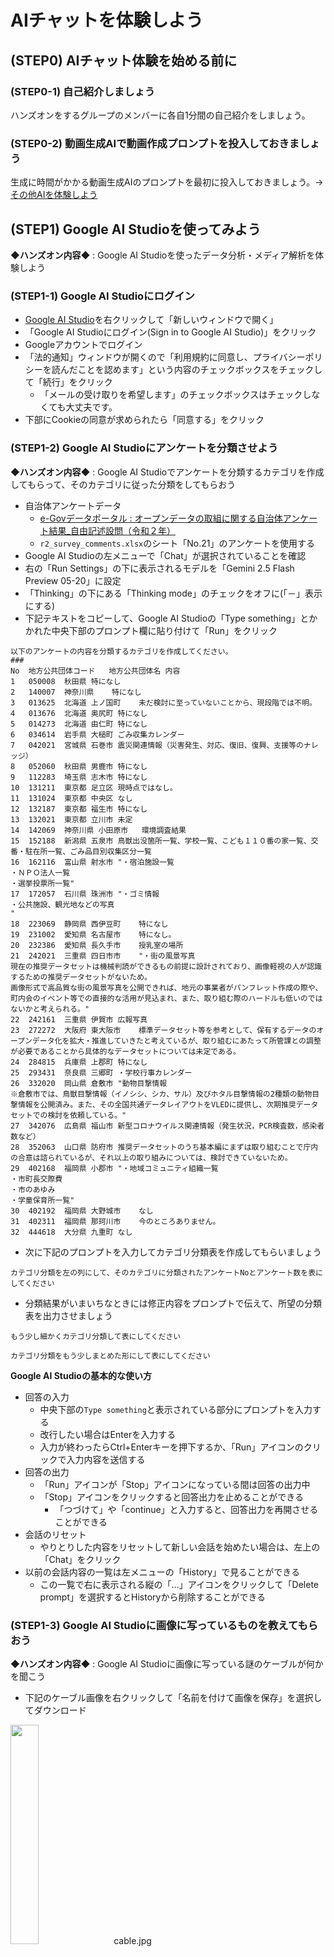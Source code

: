 # AIチャットを体験しよう

## (STEP0) AIチャット体験を始める前に

### (STEP0-1) 自己紹介しましょう

ハンズオンをするグループのメンバーに各自1分間の自己紹介をしましょう。

### (STEP0-2) 動画生成AIで動画作成プロンプトを投入しておきましょう

生成に時間がかかる動画生成AIのプロンプトを最初に投入しておきましょう。→ [その他AIを体験しよう](4_OtherAI.md)

## (STEP1) Google AI Studioを使ってみよう

**◆ハンズオン内容◆** : Google AI Studioを使ったデータ分析・メディア解析を体験しよう

### (STEP1-1) Google AI Studioにログイン

- [Google AI Studio](https://ai.google.dev/aistudio)を右クリックして「新しいウィンドウで開く」
- 「Google AI Studioにログイン(Sign in to Google AI Studio)」をクリック
- Googleアカウントでログイン
- 「法的通知」ウィンドウが開くので「利用規約に同意し、プライバシーポリシーを読んだことを認めます」という内容のチェックボックスをチェックして「続行」をクリック
  - 「メールの受け取りを希望します」のチェックボックスはチェックしなくても大丈夫です。
- 下部にCookieの同意が求められたら「同意する」をクリック

### (STEP1-2) Google AI Studioにアンケートを分類させよう

**◆ハンズオン内容◆** : Google AI Studioでアンケートを分類するカテゴリを作成してもらって、そのカテゴリに従った分類をしてもらおう

- 自治体アンケートデータ
  - [e-Govデータポータル : オープンデータの取組に関する自治体アンケート結果_自由記述設問（令和２年）](https://data.e-gov.go.jp/data/dataset/digi_20220315_0066/resource/86bead98-ea03-4970-94fb-b0047509770c)
  - `r2_survey_comments.xlsx`のシート「No.21」のアンケートを使用する
- Google AI Studioの左メニューで「Chat」が選択されていることを確認
- 右の「Run Settings」の下に表示されるモデルを「Gemini 2.5 Flash Preview 05-20」に設定
- 「Thinking」の下にある「Thinking mode」のチェックをオフに(「－」表示にする)
- 下記テキストをコピーして、Google AI Studioの「Type something」とかかれた中央下部のプロンプト欄に貼り付けて「Run」をクリック

```
以下のアンケートの内容を分類するカテゴリを作成してください。
###
No	地方公共団体コード	地方公共団体名	内容
1	050008	秋田県	特になし
2	140007	神奈川県	特になし
3	013625	北海道 上ノ国町	未だ検討に至っていないことから、現段階では不明。
4	013676	北海道 奥尻町	特になし
5	014273	北海道 由仁町	特になし
6	034614	岩手県 大槌町	ごみ収集カレンダー
7	042021	宮城県 石巻市	震災関連情報（災害発生、対応、復旧、復興、支援等のナレッジ）
8	052060	秋田県 男鹿市	特になし
9	112283	埼玉県 志木市	特になし
10	131211	東京都 足立区	現時点ではなし。
11	131024	東京都 中央区	なし
12	132187	東京都 福生市	特になし
13	132021	東京都 立川市	未定
14	142069	神奈川県 小田原市	環境調査結果
15	152188	新潟県 五泉市	鳥獣出没箇所一覧、学校一覧、こども１１０番の家一覧、交番・駐在所一覧、ごみ品目別収集区分一覧
16	162116	富山県 射水市	"・宿泊施設一覧
・ＮＰＯ法人一覧
・選挙投票所一覧"
17	172057	石川県 珠洲市	"・ゴミ情報
・公共施設、観光地などの写真
"
18	223069	静岡県 西伊豆町	特になし
19	231002	愛知県 名古屋市	特になし。
20	232386	愛知県 長久手市	授乳室の場所
21	242021	三重県 四日市市	"・街の風景写真
現在の推奨データセットは機械判読ができるもの前提に設計されており、画像軽視の人が認識するための推奨データセットがないため。
画像形式で高品質な街の風景写真を公開できれば、地元の事業者がパンフレット作成の際や、町内会のイベント等での直接的な活用が見込まれ、また、取り組む際のハードルも低いのではないかと考えられる。"
22	242161	三重県 伊賀市	広報写真
23	272272	大阪府 東大阪市	標準データセット等を参考として、保有するデータのオープンデータ化を拡大・推進していきたと考えているが、取り組むにあたって所管課との調整が必要であることから具体的なデータセットについては未定である。
24	284815	兵庫県 上郡町	特になし
25	293431	奈良県 三郷町	・学校行事カレンダー
26	332020	岡山県 倉敷市	"動物目撃情報
※倉敷市では、鳥獣目撃情報（イノシシ、シカ、サル）及びホタル目撃情報の2種類の動物目撃情報を公開済み。また、その全国共通データレイアウトをVLEDに提供し、次期推奨データセットでの検討を依頼している。"
27	342076	広島県 福山市	新型コロナウイルス関連情報（発生状況，PCR検査数，感染者数など）
28	352063	山口県 防府市	推奨データセットのうち基本編にまずは取り組むことで庁内の合意は諮られているが、それ以上の取り組みについては、検討できていないため。
29	402168	福岡県 小郡市	"・地域コミュニティ組織一覧
・市町長交際費
・市のあゆみ
・学童保育所一覧"
30	402192	福岡県 大野城市	なし
31	402311	福岡県 那珂川市	今のところありません。
32	444618	大分県 九重町	なし
```

- 次に下記のプロンプトを入力してカテゴリ分類表を作成してもらいましょう

```
カテゴリ分類を左の列にして、そのカテゴリに分類されたアンケートNoとアンケート数を表にしてください
```

- 分類結果がいまいちなときには修正内容をプロンプトで伝えて、所望の分類表を出力させましょう

```
もう少し細かくカテゴリ分類して表にしてください
```

```
カテゴリ分類をもう少しまとめた形にして表にしてください
```

**Google AI Studioの基本的な使い方**

- 回答の入力
  - 中央下部の`Type something`と表示されている部分にプロンプトを入力する
  - 改行したい場合はEnterを入力する
  - 入力が終わったらCtrl+Enterキーを押下するか、「Run」アイコンのクリックで入力内容を送信する
- 回答の出力
  - 「Run」アイコンが「Stop」アイコンになっている間は回答の出力中
  - 「Stop」アイコンをクリックすると回答出力を止めることができる
    - 「つづけて」や「continue」と入力すると、回答出力を再開させることができる
- 会話のリセット
  - やりとりした内容をリセットして新しい会話を始めたい場合は、左上の「Chat」をクリック
- 以前の会話内容の一覧は左メニューの「History」で見ることができる
  - この一覧で右に表示される縦の「…」アイコンをクリックして「Delete prompt」を選択するとHistoryから削除することができる

### (STEP1-3) Google AI Studioに画像に写っているものを教えてもらおう

**◆ハンズオン内容◆** : Google AI Studioに画像に写っている謎のケーブルが何かを聞こう

- 下記のケーブル画像を右クリックして「名前を付けて画像を保存」を選択してダウンロード

[<img src="https://github.com/OkinawaOpenLaboratory/ool-tech-connect/raw/main/MediaFiles/cable.jpg" width="30%">](https://github.com/OkinawaOpenLaboratory/ool-tech-connect/raw/main/MediaFiles/cable.jpg)　cable.jpg

- Google AI Studioの左メニューの「Chat」を選択して新たにチャットを開始
- 「Thinking」の下にある「Thinking mode」のチェックをオフに(「－」表示にする)
- 「Type something」とかかれた中央下部のプロンプト欄の右にある(＋)アイコンをクリックして「Upload File」を選択して`cable.jpg`をアップロード
- 下記テキストをコピーしてプロンプト欄に貼り付けて「Run」をクリック

```
この画像に写っているのは何？
```

## (STEP2) NotebookLMを使ってみよう

**◆ハンズオン内容◆** : NotebookLMを使って動画に対する質問をしてみよう

### (STEP2-1) NotebookLMにログイン

- [NotebookLM](https://notebooklm.google/)を右クリックして「新しいウィンドウで開く」
- 「Try NotebookLM/NotebookLMを試す」をクリックして、Googleアカウントでログイン
- 下部にCookieの同意が求められたら「同意する」をクリック

※ Googleアカウント登録をしていない方→ [Googleアカウント作成](0_GoogleAccount.md)

### (STEP2-2) NotebookLMにYouTube動画の内容を読み込ませて質問してみよう

- 「最初のノートブックを作成する」画面になったら「作成」ボタンをクリック
  - すでにノートブックを作成済みの場合は「＋新規作成」をクリック
- 「ソースを追加」ウィンドウが開く
- Youtube動画「[OOD2022　OOLプロジェクト研究成果発表](https://www.youtube.com/watch?v=9-jQEQA4FKA)」(1時間2分50秒)を右クリックして「リンクのアドレスをコピー」でURLをコピー
- 「ソースを追加」ウィンドウの下部中央の「リンク」欄にある「YouTube」をクリックして、コピーしたURLを貼り付けて「挿入」をクリック
- 左ペインのソースの`OOD2022　OOLプロジェクト研究成果発表`の右にチェックマークがついたら読み込み完了
- 中央ペイン下部にある「入力を開始します…」と書かれたプロンプト欄に下記のテキストのいずれかをコピーして貼り付け後、紙飛行機アイコンをクリック

```
発表内容のタイトルを教えて
```

```
5Gの発表の内容を教えて
```

```
質疑応答がどんな内容だったか教えて
```

## (STEP3) ディープリサーチを体験しよう

**◆ハンズオン内容◆** : 推論モードでAI検索を実施するディープリサーチを体験しよう

### (STEP3-1) Feloを使ってディープリサーチを体験しよう

- [Felo](https://felo.ai/)を右クリックして「新しいウィンドウで開く」
- 左下の「ログイン・無料登録」をクリック
- 「おかえりなさい」ウィンドウになるので「Googleで続行」をクリックしてGoogleアカウントでログイン
- プロンプト欄の右下のProをチェックした後、プロンプト欄上部に現れる「クイック」「研究」のうち「研究」をクリックして青文字にする。
- 右下の「Pro」と表示されていた部分が「Research Agent」になっていることを確認
- 「何でも質問してください…」と書かれたプロンプト欄に下記の文を入力して「→」をクリックしよう

```
日本政府のAI戦略について方針と具体的な施策について調べてまとめてください
```

## (STEP4) 音声でAIチャットとやりとりしてみよう

**◆ハンズオン内容◆** : 音声会話でAIチャットを活用してみよう

### (STEP4-1) モバイル版ChatGPTに通訳になってもらおう

#### モバイル版ChatGPTアプリの起動

- モバイル端末上のChatGPTアイコンをクリックしてChatGPTアプリを起動

※ モバイル版ChatGPTをインストールしていない方→ [モバイル版ChatGPTのインストール](0_AppInstallation.md)

#### モバイル版ChatGPTへのログインして会話をしてみよう

- 「ログイン/Log in」画面になるので「Googleで続ける/Continue with Google」をクリック
- アカウントを選択してログイン (メールアドレスとパスワード入力が必要になる場合もあります)
- 「ChatGPTへようこそ/Welcome to ChatGPT」画面になるので「続ける/Continue」
- 「質問してみましょう」の右下の「黒丸に白い線が縦に四本入っているアイコン」をクリック
- 「音声でチャット/Introducing voice conversations」画面になるので「音声を選択してください/Continue」
- 「音声を選択してください/Choose a voice」画面になるので音声を「そよ風/Breeze(女性)、残り火/Ember(男性)、ビャクシン/Juniper(女性)、入り江/Cove(男性)」から選択して「確認する/Confirm」
- 「音声の録音をChatGPTに許可しますか」と聞かれるので「アプリの使用時のみ」を選択 (Android版の場合)
- 「通知の送信をChatGPTに許可しますか」と聞かれるので「許可」を選択 (Android版の場合)
- 以下のように通訳になってもらうプロンプトを入力しよう

```
今から翻訳終了というまで、日本語の入力は英語に、英語の入力は日本語に翻訳して回答してください。
```

その後、様々な英語や日本語を入力して通訳してもらおう

```
Do you have a reservation at our hotel?
```

```
今夜から二泊で予約しています。加藤という名前でです。
```

```
What time is it now?
```

```
午前8時半です。
```

通訳を終了したいときは「翻訳終了」と音声入力しよう

## (STEP5) チャットボットサイトを作成してみよう

**◆ハンズオン内容◆** : APIを使ったチャットボットサイトを作成してみよう

### (STEP5-1) Difyへログインしよう

- [Dify](https://cloud.dify.ai/)を右クリックして「新しいウィンドウで開く」
- 「はじめましょう！」画面になるのでGoogleアカウントでログイン
- cookieの同意が求められたら「Accept All」をクリック

※ Difyに登録をしていない方→ [サービス登録](0_ServiceSignUp.md)

### (STEP5-2) Difyで使用するCohereのAPIキーを入手しよう

- CohereのAPIキーを入手する
  - [Cohere](https://dashboard.cohere.com/)を右クリックして「新しいウィンドウで開く」
  - 「Log in」画面で「Continue with Google」をクリックしてGoolgeアカウントでログイン
  - 左メニューの「API Keys」をクリック
  - 「Trial keys」のdefaultのKEYの目玉アイコンをクリックすると、目玉アイコンの右に紙が重なったコピーアイコンがでるのでクリックしてキーをコピー

※ Cohereに登録をしていない方→ [サービス登録](0_ServiceSignUp.md)

### (STEP5-3) DifyへCohereのAPIキーを登録しよう

- DifyへCohereのAPIキーを登録
  - Difyにログインしたウィンドウへ移動
  - 右上の「Dアイコン」をクリックして「設定」を選択
  - 設定画面の左メニューの「モデルプロバイダー」を選択
  - Cohereの「セットアップ」をクリック
  - 「API Key」にCohereのAPIキーを貼り付けて「保存」をクリック
  - 設定ウィンドウの右上の×をクリックして設定画面を閉じる

※ 以前にDifyを使ったことがあり、今回CohereのAPIキーを貼り付けてエラーになる方は、「モデルプロバイダーをインストールする」の右にある「Difyマーケットプレイス」をクリックし、「Search plugins」の欄に「Cohere」と入力して検索された「Cohere」を「Install」し、再度右上の「Dアイコン」＞「設定」＞「モデルプロバイダー」を選択後、セットアップを選んでAPI Keyにキーを貼り付けてください。

### (STEP5-4) Difyを使って熱中症対策を回答してくれるチャットボットを作成してみよう

- 熱中症環境保健マニュアル2022のダウンロード
  - [「環境省熱中症予防情報サイト 熱中症環境保健マニュアル 2022」](https://www.wbgt.env.go.jp/heatillness_manual.php)を右クリックして「新しいウィンドウで開く」
  - 全文PDFの「閲覧用」を右クリックして「名前を付けてリンク先を保存」
  - `heatillness_manual_full.pdf`がダウンロードされる
- ナレッジ(知識)を作成
  - 上部メニューの「ナレッジ」をクリック
  - 左に出てくる「＋ナレッジベースを作成」をクリック
  - 「テキストファイルからインポート」が選択状態になっているのを確認
  - 「ファイルをドラッグ&ドロップするか参照」の「参照」をクリック
  - ダウンロードした`heatillness_manual_full.pdf`を選択して「開く」
  - 「次へ」をクリック
  - 「(STEP2)テキスト進行中」画面になる
  - 「チャンク設定」は変更なし
  - 「インデックス方法」を「高品質」から「経済的」に変更
  - 「保存して処理」をクリック
  - 「(STEP3)実行と完成」画面に「ナレッジが作成されました」とされるので「ドキュメントに移動」をクリック
  - 「ドキュメント」画面で「heatillness_manual.pdf」のステータスが「利用可能」と表示されていたらナレッジの作成完了
    - 左メニューの「検索テスト」でナレッジの検索テストが実施可能
    - 左メニューの「設定」でナレッジベースの名前や説明を変更できる
- チャットボットを作成
  - 上部メニューの「スタジオ」をクリック
  - 左に出てくる「アプリを作成する」の下の「最初から作成」をクリック
  - 「最初から作成」画面で、「アプリタイプを選択」の下にある「初心者向けの基本的なアプリタイプ」をクリック
- 「チャットボット」を選択
- 「アプリのアイコンと名前」の名前欄に「熱中症対策室」と入力し、「説明」欄は空欄のまま「作成する」をクリック
  - オーケストレーションの画面となる
  - 「コンテキスト」の「＋追加」をクリック
  - 「参照する知識を選択」ウィンドウで「heatillness_manual...」を選択して「追加」をクリック
  - 右上の「gpt-3.5-turbo(chat)」をクリック
  - モデルの「gpt-3.5-turbo(chat)」をクリックして「command-r-plus(chat)」に変更
  - 「公開する」をクリックして「更新を公開」を選択

### (STEP5-5) 作成したチャットボットを使ってみよう

- 上部メニューの「探索」をクリック
- 左のワークスペースにある「熱中症対策室」をクリック
- 「チャットを開始」をクリックしてチャットを始める
- 下記の質問内容を入力してみよう

```
熱中症をうたがうべき症状を教えてください
```

```
熱中症の予防策を教えてください
```

```
熱中症らしいときは何をすればいいですか？
```

**チャットボットの公開URL**

- 上部メニューの「スタジオ」をクリック
- 「熱中症対策室」をクリック
- 左メニューの「監視」をクリック
- 公開URLの欄に記載されているのがチャットボットのURLになる
- このURLでの動作確認は「プレビュー」をクリックすれば実施できる


## (STEP6) AIを使ってWebアプリを作成してみよう

**◆ハンズオン内容◆** : AIにWebアプリを作成してもらう

### (STEP6-1) Lovableにログイン

- [Lovable](https://lovable.dev/)を右クリックして「新しいウィンドウで開く」
- 右上の「Sign Up」をクリック
- 「Create your account」画面になるので「Sign up with Google」をクリックしてGoogleアカウントでログイン
- 「What do you want to build?」というウィンドウが開くので「Skip」をクリック

### (STEP6-2) Lovableで文字色を変更するWebアプリを作成してみよう

- 中央のプロンプト入力欄に下記のプロンプトを入力して「↑」ボタンをクリック

```
テキストエリアに入力した文字列を赤い文字列として表示するWebアプリを作成してください。
```

- 画面の右半分で作成されたWebアプリが実行されるので、テキストエリアに文字を入力して赤い文字列が表示されることを確認しよう
- 左ペインに「Click to view code」と書かれたエリアをクリックするとコードが表示されるモードになる
  - コード表示の左上の「Exit」をクリックするとアプリ表示に戻る

プログラムの修正を依頼してみよう

- ボタンを押すと赤い文字列が表示されるプログラムになっている場合は、左下の「Ask Lovable...」と表示されているプロンプト欄に下記の修正依頼をコピペして実行してみよう

```
ボタンで赤い文字列を表示するのではなくリアルタイムに赤い文字列を表示するように修正して
```

- 文字列を入力するとすぐに赤い文字列が表示されるプログラムになっている場合は、左下の「Ask Lovable...」と表示されているプロンプト欄に下記の修正依頼をコピペして実行してみよう

```
すぐに赤い文字列を表示するのではなくボタンを押すと赤い文字列を表示するように修正して
```

## (STEP7) ChatGPTを使ってみよう

**◆ハンズオン内容◆** : ChatGPTを使って検索・翻訳・ダミーデータ生成を体験しよう

※ 画像生成AIパートで無料ユーザーの画像生成用のプロンプト回数を消費しないようにするため、このSTEPは今回のハンズオンではスキップします

### (STEP7-1) ChatGPTにログイン

- [ChatGPT](https://chatgpt.com/)を右クリックして「新しいウィンドウで開く」
- 「ログイン」をクリック
- Googleアカウントでログイン

※ Googleアカウント登録をしていない方→ [Googleアカウント作成](0_GoogleAccount.md)

※ ChatGPTに登録をしていない方→ [サービス登録](0_ServiceSignUp.md)

### (STEP7-2) ChatGPTのウェブ検索で情報をまとめてもらおう

**◆ハンズオン内容◆** : ChatGPTでウェブ情報から観光情報をまとめてもらう。

- プロンプト欄の「検索アイコン」をクリックし「検索」が青い文字で表示されている状態にする
- 下記の文をコピーしてChatGPTに入力し、観光スポットを教えてもらおう

```
沖縄で那覇市から日帰り観光できるスポットを5つ挙げて、所要時間・料金などを比較した表形式にしてください
```

**ChatGPTの基本的な使い方**

- 回答の入力
  - `ChatGPTにメッセージを送信する`と表示されている部分にプロンプトを入力する
  - 改行したい場合はShift+Enterを入力する
  - 入力が終わったらEnterキーを押下するか、上矢印アイコンのクリックで入力内容を送信する
- 回答の出力
  - 上矢印アイコンが停止ボタンアイコンになっている間は回答の出力中
  - 上矢印アイコンになったら回答の出力は終了している
  - 回答出力終了後に左下の矢印が回転しているアイコンをクリックすると回答を再生成する。再生成後の回答には<2/2のような番号がつき<の部分をクリックすることで以前の回答内容を閲覧できる
  - 回答生成が途中なのに回答出力が終わってしまった(停止ボタンアイコンから上矢印アイコンに変化した)ときには、「つづけて」や「continue」と入力すると、回答出力を続けさせることができる
- 会話のリセット
  - やりとりした内容をリセットして新しい会話を始めたい場合は、左上の「新しいチャット」アイコン(紙の上にペンがあるアイコン)をクリック
- 以前の会話内容
  - 会話を始めると左側のメニューにチャット履歴が表示される
  - 新しいチャットで別の会話を始めた場合でもチャット履歴をクリックすることで以前の会話の続きからチャットすることができる
  - チャット履歴にマウスを重ねた時に表示される「…」アイコンをクリックするとチャット履歴のリネームや削除メニューを出すことができる

### (STEP7-3) ChatGPTにURLを指定して英文サイトを日本語で要約をしてもらう

**◆ハンズオン内容◆** : ChatGPTで英文サイトの日本語要約を作成する

- 下記の内容をコピーしてプロンプト欄に貼り付け

```
下記のサイトを日本語で要約して

```

- 「要約して」の後ろに「Shift+Enter」で改行を入力
- [BBC](https://www.bbc.com/)を右クリックして「新しいウィンドウで開く」
- 要約したい英文記事を開く
- 英文記事のURLをコピーして、プロンプト欄の「下記のサイトを日本語で要約して」の下の行に貼り付けて実行

※ GTP-4oが使えなくなっている方は下記の文を入力してダミーデータを作成させよう

- 下記の内容をコピーしてプロンプト欄に貼り付け

```
下記のサイトを日本語で要約して
###

```

- 「###」の後ろに「Shift+Enter」で改行を入力
- [BBC](https://www.bbc.com/)を右クリックして「新しいウィンドウで開く」
- 要約したい英文記事を開く
- 英文記事の内容をコピーし、プロンプト欄の「###」の下に貼り付けて実行

### (STEP7-4) ChatGPTにダミーデータを作成させてみよう

**◆ハンズオン内容◆** : ChatGPTに日本語csvのダミーデータを作成させよう

- プロンプト欄の地球アイコンをクリックし青い文字で「検索する」が**表示されていない**状態にする
- 下記の文をコピーしてChatGPTに入力し、ダミーデータを作成させてみよう
- 「ダミーデータをダウンロード」をクリックしてファイルをダウンロードし、右クリックして「メモ帳で編集」などを選択して中身を確認しよう

```
名前, 年齢, 職業, 興味ある音楽のジャンル」というダミーデータを10個作成して、日本語をSJISでコーディングしたcsvとして出力してください
```

- ※ GTP-4oが使えなくなっている方は下記の文を入力してダミーデータを作成させよう

```
名前, 年齢, 職業, 興味ある音楽のジャンル」というダミーデータを10個作成してください
```

## (STEP8) いろいろ試してみよう

以下の項目から興味があるものを試してみましょう

### (8-1) ChatGPTに相談してみよう

[ChatGPT](https://chatgpt.com)用の相談のサンプルプロンプト

```
冷蔵庫の中にじゃがいも、卵、豆腐が残っています。いい晩御飯のメニューはありますか？
```

```
夏バテ気味でスタミナがつく昼食を食べたいです。外食で1000円くらいの予算だとするとおすすめは何になりますか？
```

### (8-2) ChatGPTで物語を作成してみよう

物語作成のサンプルプロンプト

```
浦島太郎の物語をなろう小説風にアレンジして
```

```
カレーの作り方を時代小説風に教えて
```

### (8-3) ChatGPTでキャッチコピーを作成しよう

- 下記の文をコピーしてChatGPTに入力し、キャッチコピーを作成してみよう

```
沖縄という都会から離れた場所で、最新技術に触れられるという点を売りにしたOOL TECH CONNECTというイベントを開催します。
そのキャッチコピーを5つ作成してください
```

### (8-4) Goolge AI Studioで時刻表画像をテキスト化しよう

#### 時刻表画像の入手

- [時刻表写真](https://chibaminato.jp/card.php?id=311)を右クリックして「リンクを新しいウィンドウで開く」
- 表示された時刻表画像を右クリックして「名前をつけて画像を保存」

#### 画像を読み取って時刻表データの表を作成してもらう

- [Google AI Studio](https://aistudio.google.com/)の左メニューの「Create Prompt」を選択して新たにチャットを開始
- 「Type something」とかかれた中央下部のプロンプト欄の右にある(＋)アイコンをクリックして「Upload File」を選択して時刻表画像をアップロード
- 下記テキストをコピーしてプロンプト欄に貼り付けて「Run」をクリック

```
この画像の時刻表を表にしてください
```

### (8-5) NotebookLMにPDFの内容を読み込ませて質問してみよう

- [NotebookLM](https://notebooklm.google/)を右クリックして「新しいウィンドウで開く」
- 「＋新規作成」をクリック
- 「ソースを追加」ウィンドウが開くので、(STEP6-4)でダウンロードしたPDFファイル`heatillness_manual_full.pdf`をアップロード
- 左ペインのソースの`heatillness_manual_full.pdf`の右にチェックマークがついたらアップロード完了
- 中央ペイン下部にある「入力を開始します…」と書かれたプロンプト欄に下記のテキストのいずれかをコピーして貼り付け後、紙飛行機アイコンをクリック

```
熱中症をうたがうべき症状を教えてください
```

```
熱中症の予防策を教えてください
```

```
熱中症らしいときは何をすればいいですか？
```

### (8-6) Lovableでいろいろなものを作成してみよう

- Lovableのウィンドウを開いたままの場合は、左上のハートマークをクリックして「Go to Dashboard」を選択
- もう閉じてしまっている場合は、[Lovable](https://lovable.dev/)を右クリックして「新しいウィンドウで開く」
- 下記のプロンプト例をコピーしてプロンプト入力欄に貼り付け後、「↑」ボタンをクリック

```
顧客管理ソフトを作成して
```

```
一人で遊べるCPUが相手をしてくれる○×ゲームのWebアプリを作成して
```

```
電卓のWebアプリを作成して
```

```
マインスイーパーのWebアプリを作成して
```

Webサイトの作成

- 下のWebページ画像を右クリックして「名前を付けて画像を保存」を選択してダウンロードしておく

[<img src="https://github.com/OkinawaOpenLaboratory/ool-tech-connect/raw/main/MediaFiles/webpage.png" width="30%">](https://github.com/OkinawaOpenLaboratory/ool-tech-connect/raw/main/MediaFiles/webpage.png)　webpage.png

- Lovableで左上のハートマークをクリックして「Go to Dashboard」を選択
- プロンプト欄下部の「Attach」をクリックしてダウンロードした`webpage.png`をアップロード
- 下記のプロンプトをコピーしてプロンプト入力欄に貼り付けて「↑」ボタンをクリック


```
この画像のレイアウトになるようにWebサイトを作成してください
```

- 修正を加えたい場合は、左下の「Ask Lovable...」と表示されているプロンプト欄に下記のような修正依頼を入力して実行してみよう

```
左上のロゴはOTCという文字列を表示する形にしてください
```

